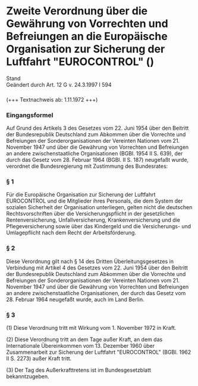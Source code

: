 Zweite Verordnung über die Gewährung von Vorrechten und Befreiungen an die Europäische Organisation zur Sicherung der Luftfahrt "EUROCONTROL" ()
================================================================================================================================================

Stand  
Geändert durch Art. 12 G v. 24.3.1997 I 594

### 

(+++ Textnachweis ab: 1.11.1972 +++)

### Eingangsformel

Auf Grund des Artikels 3 des Gesetzes vom 22. Juni 1954 über den Beitritt der Bundesrepublik Deutschland zum Abkommen über die Vorrechte und Befreiungen der Sonderorganisationen der Vereinten Nationen vom 21. November 1947 und über die Gewährung von Vorrechten und Befreiungen an andere zwischenstaatliche Organisationen (BGBl. 1954 II S. 639), der durch das Gesetz vom 28. Februar 1964 (BGBl. II S. 187) neugefaßt wurde, verordnet die Bundesregierung mit Zustimmung des Bundesrates:

### § 1

Für die Europäische Organisation zur Sicherung der Luftfahrt EUROCONTROL und die Mitglieder ihres Personals, die dem System der sozialen Sicherheit der Organisation unterliegen, gelten nicht die deutschen Rechtsvorschriften über die Versicherungspflicht in der gesetzlichen Rentenversicherung, Unfallversicherung, Krankenversicherung und die Pflegeversicherung sowie über das Kindergeld und die Versicherungs- und Umlagepflicht nach dem Recht der Arbeitsförderung.

### § 2

Diese Verordnung gilt nach § 14 des Dritten Überleitungsgesetzes in Verbindung mit Artikel 4 des Gesetzes vom 22. Juni 1954 über den Beitritt der Bundesrepublik Deutschland zum Abkommen über die Vorrechte und Befreiungen der Sonderorganisationen der Vereinten Nationen vom 21. November 1947 und über die Gewährung von Vorrechten und Befreiungen an andere zwischenstaatliche Organisationen, der durch das Gesetz vom 28. Februar 1964 neugefaßt wurde, auch im Land Berlin.

### § 3

(1) Diese Verordnung tritt mit Wirkung vom 1. November 1972 in Kraft.

(2) Diese Verordnung tritt an dem Tage außer Kraft, an dem das Internationale Übereinkommen vom 13. Dezember 1960 über Zusammenarbeit zur Sicherung der Luftfahrt "EUROCONTROL" (BGBl. 1962 II S. 2273) außer Kraft tritt.

(3) Der Tag des Außerkrafttretens ist im Bundesgesetzblatt bekanntzugeben.
